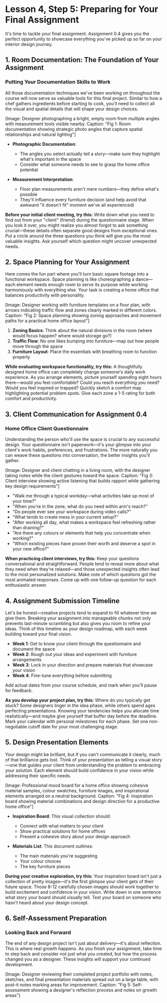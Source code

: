 # Lesson 4, Step 5: Preparing for Your Final Assignment

It's time to tackle your final assignment. Assignment 0.4 gives you the perfect opportunity to showcase everything you've picked up so far on your interior design journey.

## 1. Room Documentation: The Foundation of Your Assignment

### Putting Your Documentation Skills to Work
All those documentation techniques we've been working on throughout the course will now serve as valuable tools for this final project. Similar to how a chef gathers ingredients before starting to cook, you'll need to collect all the visual and spatial details that will shape your design choices.

[Image: Designer photographing a bright, empty room from multiple angles with measurement tools visible nearby. Caption: "Fig 1: Room documentation showing strategic photo angles that capture spatial relationships and natural lighting"]

- **Photographic Documentation**:  
  - The angles you select actually tell a story—make sure they highlight what's important in the space
  - Consider what someone needs to see to grasp the home office potential

- **Measurement Interpretation**:  
  - Floor plan measurements aren't mere numbers—they define what's possible
  - They'll influence every furniture decision (and help avoid that awkward "it doesn't fit" moment we've all experienced)

**Before your initial client meeting, try this:**
Write down what you need to find out from your "client" (friend) during the questionnaire stage. When you look it over, you might realize you almost forgot to ask something crucial—these details often separate good designs from exceptional ones. Put a circle around the three questions you think will give you the most valuable insights. Ask yourself which question might uncover unexpected needs.

## 2. Space Planning for Your Assignment
Here comes the fun part where you'll turn basic square footage into a functional workspace. Space planning is like choreographing a dance—each element needs enough room to serve its purpose while working harmoniously with everything else. Your task is creating a home office that balances productivity with personality.

[Image: Designer working with furniture templates on a floor plan, with arrows indicating traffic flow and zones clearly marked in different colors. Caption: "Fig 2: Space planning showing zoning approaches and movement paths for a practical home office layout"]

1. **Zoning Basics**: Think about the natural divisions in the room (where would focus happen? where would storage go?)
2. **Traffic Flow**: No one likes bumping into furniture—map out how people move through the space
3. **Furniture Layout**: Place the essentials with breathing room to function properly

**While evaluating workspace functionality, try this:**
A thoughtfully designed home office can completely change someone's daily work experience. As you arrange elements, picture yourself spending eight hours there—would you feel comfortable? Could you reach everything you need? Would you feel inspired or trapped? Quickly sketch a comfort map highlighting potential problem spots. Give each zone a 1-5 rating for both comfort and productivity.

## 3. Client Communication for Assignment 0.4

### Home Office Client Questionnaire
Understanding the person who'll use the space is crucial to any successful design. Your questionnaire isn't paperwork—it's your glimpse into your client's work habits, preferences, and frustrations. The more naturally you can weave these questions into conversation, the better insights you'll gather.

[Image: Designer and client chatting in a living room, with the designer taking notes while the client gestures toward the space. Caption: "Fig 3: Client interview showing active listening that builds rapport while gathering key design requirements"]

- "Walk me through a typical workday—what activities take up most of your time?"
- "When you're in the zone, what do you need within arm's reach?"
- "Do people ever see your workspace during video calls?"
- "What tends to create mess in your current setup?"
- "After working all day, what makes a workspace feel refreshing rather than draining?"
- "Are there any colours or elements that help you concentrate when working?"
- "Which existing pieces have proven their worth and deserve a spot in your new office?"

**When practicing client interviews, try this:**
Keep your questions conversational and straightforward. People tend to reveal more about what they need when they're relaxed—and those unexpected insights often lead to the most personalized solutions. Make note of which questions got the most animated responses. Come up with one follow-up question for each enthusiastic answer.

## 4. Assignment Submission Timeline
Let's be honest—creative projects tend to expand to fill whatever time we give them. Breaking your assignment into manageable chunks not only prevents last-minute scrambling but also gives you room to refine your ideas. Think of this timeline as your design roadmap, with each week building toward your final vision.

- **Week 1**: Get to know your client through the questionnaire and document the space
- **Week 2**: Rough out your ideas and experiment with furniture arrangements
- **Week 3**: Lock in your direction and prepare materials that showcase your vision
- **Week 4**: Fine-tune everything before submitting

Add actual dates from your course schedule, and mark when you'll pause for feedback.

**As you develop your project plan, try this:**
Where do you typically get stuck? Some designers linger in the idea phase, while others spend ages perfecting presentations. Knowing your tendencies helps you allocate time realistically—and maybe give yourself that buffer day before the deadline. Mark your calendar with personal milestones for each phase. Set one non-negotiable cutoff date for your most challenging stage.

## 5. Design Presentation Elements
Your design might be brilliant, but if you can't communicate it clearly, much of that brilliance gets lost. Think of your presentation as telling a visual story—one that guides your client from understanding the problem to embracing your solution. Each element should build confidence in your vision while addressing their specific needs.

[Image: Professional mood board for a home office showing cohesive material samples, colour swatches, furniture images, and inspirational elements arranged on a neutral background. Caption: "Fig 4: Inspiration board showing material combinations and design direction for a productive home office"]

- **Inspiration Board**: This visual collection should:
  - Connect with what matters to your client
  - Show practical solutions for home offices
  - Present a cohesive story about your design approach

- **Materials List**: This document outlines:
  - The main materials you're suggesting
  - Your colour choices
  - The key furniture pieces

**During your creative exploration, try this:**
Your inspiration board isn't just a collection of pretty images—it's the first glimpse your client gets of their future space. Those 8-12 carefully chosen images should work together to build excitement and confidence in your vision. Write down in one sentence what story your board should visually tell. Test your board on someone who hasn't heard about your design concept.

## 6. Self-Assessment Preparation

### Looking Back and Forward
The end of any design project isn't just about delivery—it's about reflection. This is where real growth happens. As you finish your assignment, take time to step back and consider not just what you created, but how the process changed you as a designer. These insights will support your continued development.

[Image: Designer reviewing their completed project portfolio with notes, sketches, and final presentation materials spread out on a large table, with post-it notes marking areas for improvement. Caption: "Fig 5: Self-assessment showing a designer's reflection process and notes on growth areas"]